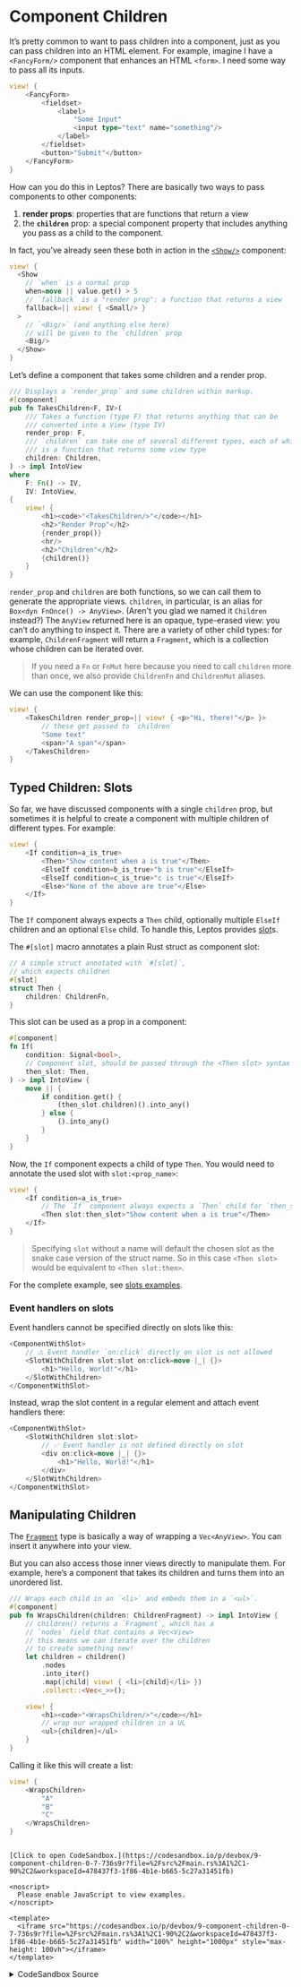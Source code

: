 # Component Children

It’s pretty common to want to pass children into a component, just as you can pass
children into an HTML element. For example, imagine I have a `<FancyForm/>` component
that enhances an HTML `<form>`. I need some way to pass all its inputs.

```rust
view! {
    <FancyForm>
        <fieldset>
            <label>
                "Some Input"
                <input type="text" name="something"/>
            </label>
        </fieldset>
        <button>"Submit"</button>
    </FancyForm>
}
```

How can you do this in Leptos? There are basically two ways to pass components to
other components:

1. **render props**: properties that are functions that return a view
2. the **`children`** prop: a special component property that includes anything
   you pass as a child to the component.

In fact, you’ve already seen these both in action in the [`<Show/>`](/view/06_control_flow.html#show) component:

```rust
view! {
  <Show
    // `when` is a normal prop
    when=move || value.get() > 5
    // `fallback` is a "render prop": a function that returns a view
    fallback=|| view! { <Small/> }
  >
    // `<Big/>` (and anything else here)
    // will be given to the `children` prop
    <Big/>
  </Show>
}
```

Let’s define a component that takes some children and a render prop.

```rust
/// Displays a `render_prop` and some children within markup.
#[component]
pub fn TakesChildren<F, IV>(
    /// Takes a function (type F) that returns anything that can be
    /// converted into a View (type IV)
    render_prop: F,
    /// `children` can take one of several different types, each of which
    /// is a function that returns some view type
    children: Children,
) -> impl IntoView
where
    F: Fn() -> IV,
    IV: IntoView,
{
    view! {
        <h1><code>"<TakesChildren/>"</code></h1>
        <h2>"Render Prop"</h2>
        {render_prop()}
        <hr/>
        <h2>"Children"</h2>
        {children()}
    }
}
```

`render_prop` and `children` are both functions, so we can call them to generate
the appropriate views. `children`, in particular, is an alias for
`Box<dyn FnOnce() -> AnyView>`. (Aren't you glad we named it `Children` instead?)
The `AnyView` returned here is an opaque, type-erased view: you can’t do anything to
inspect it. There are a variety of other child types: for example, `ChildrenFragment`
will return a `Fragment`, which is a collection whose children can be iterated over.

> If you need a `Fn` or `FnMut` here because you need to call `children` more than once,
> we also provide `ChildrenFn` and `ChildrenMut` aliases.

We can use the component like this:

```rust
view! {
    <TakesChildren render_prop=|| view! { <p>"Hi, there!"</p> }>
        // these get passed to `children`
        "Some text"
        <span>"A span"</span>
    </TakesChildren>
}
```

## Typed Children: Slots

So far, we have discussed components with a single `children` prop, but sometimes it is helpful to create a component with multiple children of different types. For example:
```rust
view! {
    <If condition=a_is_true>
        <Then>"Show content when a is true"</Then>
        <ElseIf condition=b_is_true>"b is true"</ElseIf>
        <ElseIf condition=c_is_true>"c is true"</ElseIf>
        <Else>"None of the above are true"</Else>
    </If>
}
```
The `If` component always expects a `Then` child, optionally multiple `ElseIf` children and an optional `Else` child. To handle this, Leptos provides [slot](https://docs.rs/leptos/latest/leptos/attr.slot.html)s.

The `#[slot]` macro annotates a plain Rust struct as component slot:
```rust
// A simple struct annotated with `#[slot]`,
// which expects children
#[slot]
struct Then {
    children: ChildrenFn,
}
```

This slot can be used as a prop in a component:
```rust
#[component]
fn If(
    condition: Signal<bool>,
    // Component slot, should be passed through the <Then slot> syntax
    then_slot: Then,
) -> impl IntoView {
    move || {
        if condition.get() {
            (then_slot.children)().into_any()
        } else {
            ().into_any()
        }
    }
}
```

Now, the `If` component expects a child of type `Then`. You would need to annotate the used slot with `slot:<prop_name>`:
```rust
view! {
    <If condition=a_is_true>
        // The `If` component always expects a `Then` child for `then_slot`
        <Then slot:then_slot>"Show content when a is true"</Then>
    </If>
}
```

> Specifying `slot` without a name will default the chosen slot as the snake case version of the struct name. So in this case `<Then slot>` would be equivalent to `<Then slot:then>`.

For the complete example, see [slots examples](https://github.com/leptos-rs/leptos/tree/main/examples/slots).

### Event handlers on slots

Event handlers cannot be specified directly on slots like this:
```rust
<ComponentWithSlot>
    // ⚠️ Event handler `on:click` directly on slot is not allowed
    <SlotWithChildren slot:slot on:click=move |_| {}> 
        <h1>"Hello, World!"</h1>
    </SlotWithChildren>
</ComponentWithSlot>
```

Instead, wrap the slot content in a regular element and attach event handlers there:
```rust
<ComponentWithSlot>
    <SlotWithChildren slot:slot>
        // ✅ Event handler is not defined directly on slot
        <div on:click=move |_| {}>
            <h1>"Hello, World!"</h1>
        </div>
    </SlotWithChildren>
</ComponentWithSlot>
```

## Manipulating Children

The [`Fragment`](https://docs.rs/leptos/latest/leptos/tachys/view/fragment/struct.Fragment.html) type is
basically a way of wrapping a `Vec<AnyView>`. You can insert it anywhere into your view.

But you can also access those inner views directly to manipulate them. For example, here’s
a component that takes its children and turns them into an unordered list.

```rust
/// Wraps each child in an `<li>` and embeds them in a `<ul>`.
#[component]
pub fn WrapsChildren(children: ChildrenFragment) -> impl IntoView {
    // children() returns a `Fragment`, which has a
    // `nodes` field that contains a Vec<View>
    // this means we can iterate over the children
    // to create something new!
    let children = children()
        .nodes
        .into_iter()
        .map(|child| view! { <li>{child}</li> })
        .collect::<Vec<_>>();

    view! {
        <h1><code>"<WrapsChildren/>"</code></h1>
        // wrap our wrapped children in a UL
        <ul>{children}</ul>
    }
}
```

Calling it like this will create a list:

```rust
view! {
    <WrapsChildren>
        "A"
        "B"
        "C"
    </WrapsChildren>
}
```

```admonish sandbox title="Live example" collapsible=true

[Click to open CodeSandbox.](https://codesandbox.io/p/devbox/9-component-children-0-7-736s9r?file=%2Fsrc%2Fmain.rs%3A1%2C1-90%2C2&workspaceId=478437f3-1f86-4b1e-b665-5c27a31451fb)

<noscript>
  Please enable JavaScript to view examples.
</noscript>

<template>
  <iframe src="https://codesandbox.io/p/devbox/9-component-children-0-7-736s9r?file=%2Fsrc%2Fmain.rs%3A1%2C1-90%2C2&workspaceId=478437f3-1f86-4b1e-b665-5c27a31451fb" width="100%" height="1000px" style="max-height: 100vh"></iframe>
</template>

```

<details>
<summary>CodeSandbox Source</summary>

```rust
use leptos::prelude::*;

// Often, you want to pass some kind of child view to another
// component. There are two basic patterns for doing this:
// - "render props": creating a component prop that takes a function
//   that creates a view
// - the `children` prop: a special property that contains content
//   passed as the children of a component in your view, not as a
//   property

#[component]
pub fn App() -> impl IntoView {
    let (items, set_items) = signal(vec![0, 1, 2]);
    let render_prop = move || {
        let len = move || items.read().len();
        view! {
            <p>"Length: " {len}</p>
        }
    };

    view! {
        // This component just displays the two kinds of children,
        // embedding them in some other markup
        <TakesChildren
            // for component props, you can shorthand
            // `render_prop=render_prop` => `render_prop`
            // (this doesn't work for HTML element attributes)
            render_prop
        >
            // these look just like the children of an HTML element
            <p>"Here's a child."</p>
            <p>"Here's another child."</p>
        </TakesChildren>
        <hr/>
        // This component actually iterates over and wraps the children
        <WrapsChildren>
            <p>"Here's a child."</p>
            <p>"Here's another child."</p>
        </WrapsChildren>
    }
}

/// Displays a `render_prop` and some children within markup.
#[component]
pub fn TakesChildren<F, IV>(
    /// Takes a function (type F) that returns anything that can be
    /// converted into a View (type IV)
    render_prop: F,
    /// `children` takes the `Children` type
    /// this is an alias for `Box<dyn FnOnce() -> Fragment>`
    /// ... aren't you glad we named it `Children` instead?
    children: Children,
) -> impl IntoView
where
    F: Fn() -> IV,
    IV: IntoView,
{
    view! {
        <h1><code>"<TakesChildren/>"</code></h1>
        <h2>"Render Prop"</h2>
        {render_prop()}
        <hr/>
        <h2>"Children"</h2>
        {children()}
    }
}

/// Wraps each child in an `<li>` and embeds them in a `<ul>`.
#[component]
pub fn WrapsChildren(children: ChildrenFragment) -> impl IntoView {
    // children() returns a `Fragment`, which has a
    // `nodes` field that contains a Vec<View>
    // this means we can iterate over the children
    // to create something new!
    let children = children()
        .nodes
        .into_iter()
        .map(|child| view! { <li>{child}</li> })
        .collect::<Vec<_>>();

    view! {
        <h1><code>"<WrapsChildren/>"</code></h1>
        // wrap our wrapped children in a UL
        <ul>{children}</ul>
    }
}

fn main() {
    leptos::mount::mount_to_body(App)
}
```

</details>
</preview>
